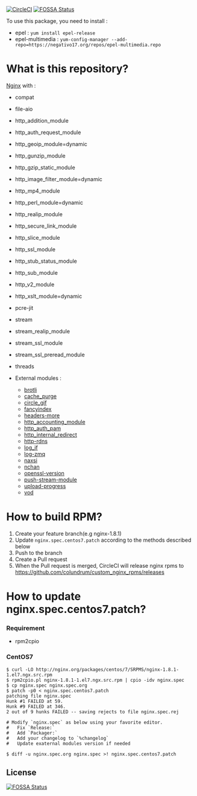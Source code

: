 [![CircleCI](https://circleci.com/gh/colundrum/custom_nginx_rpms.svg?style=svg)](https://circleci.com/gh/colundrum/custom_nginx_rpms)
[![FOSSA Status](https://app.fossa.io/api/projects/git%2Bgithub.com%2Fcolundrum%2Fcustom_nginx_rpms.svg?type=shield)](https://app.fossa.io/projects/git%2Bgithub.com%2Fcolundrum%2Fcustom_nginx_rpms?ref=badge_shield)

To use this package, you need to install :

- epel            : `yum install epel-release`
- epel-multimedia : `yum-config-manager --add-repo=https://negativo17.org/repos/epel-multimedia.repo`

# What is this repository?

[Nginx](http://nginx.org) with :

- compat
- file-aio
- http_addition_module
- http_auth_request_module
- http_geoip_module=dynamic
- http_gunzip_module
- http_gzip_static_module
- http_image_filter_module=dynamic
- http_mp4_module
- http_perl_module=dynamic
- http_realip_module
- http_secure_link_module
- http_slice_module
- http_ssl_module
- http_stub_status_module
- http_sub_module
- http_v2_module
- http_xslt_module=dynamic
- pcre-jit
- stream
- stream_realip_module
- stream_ssl_module
- stream_ssl_preread_module
- threads


- External modules :
  - [brotli](https://github.com/google/ngx_brotli)
  - [cache_purge](https://github.com/FRiCKLE/ngx_cache_purge)
  - [circle_gif](https://github.com/evanmiller/nginx_circle_gif)
  - [fancyindex](https://github.com/aperezdc/ngx-fancyindex)
  - [headers-more](https://github.com/openresty/headers-more-nginx-module)
  - [http_accounting_module](https://github.com/Lax/ngx_http_accounting_module)
  - [http_auth_pam](https://github.com/sto/ngx_http_auth_pam_module)
  - [http_internal_redirect](https://github.com/flygoast/ngx_http_internal_redirect)
  - [http-rdns](https://github.com/flant/nginx-http-rdns)
  - [log_if](https://github.com/cfsego/ngx_log_if)
  - [log-zmq](https://github.com/alticelabs/nginx-log-zmq)
  - [naxsi](https://github.com/nbs-system/naxsi)
  - [nchan](https://github.com/slact/nchan)
  - [openssl-version](https://github.com/apcera/nginx-openssl-version)
  - [push-stream-module](https://github.com/wandenberg/nginx-push-stream-module)
  - [upload-progress](https://github.com/masterzen/nginx-upload-progress-module)
  - [vod](https://github.com/kaltura/nginx-vod-module)

# How to build RPM?

1. Create your feature branch(e.g nginx-1.8.1)
2. Update `nginx.spec.centos7.patch` according to the methods described below
3. Push to the branch
4. Create a Pull request
5. When the Pull request is merged, CircleCI will release nginx rpms to https://github.com/colundrum/custom_nginx_rpms/releases

# How to update nginx.spec.centos7.patch?

### Requirement

* rpm2cpio

### CentOS7

```
$ curl -LO http://nginx.org/packages/centos/7/SRPMS/nginx-1.8.1-1.el7.ngx.src.rpm
$ rpm2cpio.pl nginx-1.8.1-1.el7.ngx.src.rpm | cpio -idv nginx.spec
$ cp nginx.spec nginx.spec.org
$ patch -p0 < nginx.spec.centos7.patch
patching file nginx.spec
Hunk #1 FAILED at 59.
Hunk #9 FAILED at 346.
2 out of 9 hunks FAILED -- saving rejects to file nginx.spec.rej

# Modify `nginx.spec` as below using your favorite editor.
#   Fix `Release:`
#   Add `Packager:`
#   Add your changelog to `%changelog`
#   Update exaternal modules version if needed

$ diff -u nginx.spec.org nginx.spec >! nginx.spec.centos7.patch
```


## License
[![FOSSA Status](https://app.fossa.io/api/projects/git%2Bgithub.com%2Fcolundrum%2Fcustom_nginx_rpms.svg?type=large)](https://app.fossa.io/projects/git%2Bgithub.com%2Fcolundrum%2Fcustom_nginx_rpms?ref=badge_large)

